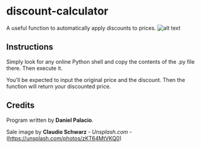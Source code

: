 # discount-calculator
A useful function to automatically apply discounts to prices.
![alt text](https://images.unsplash.com/photo-1531303435785-3853ba035cda?ixlib=rb-1.2.1&ixid=eyJhcHBfaWQiOjEyMDd9&auto=format&fit=crop&w=500&q=60)

## Instructions
Simply look for any online Python shell and copy the contents of the .py file there. Then execute it.

You'll be expected to input the original price and the discount. Then the function will return your discounted price.

## Credits
Program written by **Daniel Palacio**.

Sale image by **Claudio Schwarz** - *Unsplash.com* - (https://unsplash.com/photos/zKT64MtVKQ0)

